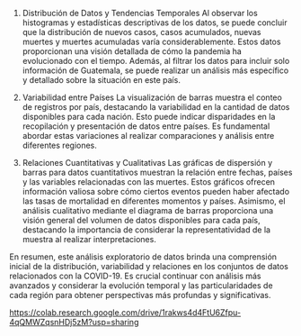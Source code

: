 1. Distribución de Datos y Tendencias Temporales
Al observar los histogramas y estadísticas descriptivas de los datos, se puede concluir que la distribución de nuevos casos, casos acumulados, nuevas muertes y muertes acumuladas varía considerablemente. Estos datos proporcionan una visión detallada de cómo la pandemia ha evolucionado con el tiempo. Además, al filtrar los datos para incluir solo información de Guatemala, se puede realizar un análisis más específico y detallado sobre la situación en este país.

2. Variabilidad entre Países
La visualización de barras muestra el conteo de registros por país, destacando la variabilidad en la cantidad de datos disponibles para cada nación. Esto puede indicar disparidades en la recopilación y presentación de datos entre países. Es fundamental abordar estas variaciones al realizar comparaciones y análisis entre diferentes regiones.

3. Relaciones Cuantitativas y Cualitativas
Las gráficas de dispersión y barras para datos cuantitativos muestran la relación entre fechas, países y las variables relacionadas con las muertes. Estos gráficos ofrecen información valiosa sobre cómo ciertos eventos pueden haber afectado las tasas de mortalidad en diferentes momentos y países. Asimismo, el análisis cualitativo mediante el diagrama de barras proporciona una visión general del volumen de datos disponibles para cada país, destacando la importancia de considerar la representatividad de la muestra al realizar interpretaciones.

En resumen, este análisis exploratorio de datos brinda una comprensión inicial de la distribución, variabilidad y relaciones en los conjuntos de datos relacionados con la COVID-19. Es crucial continuar con análisis más avanzados y considerar la evolución temporal y las particularidades de cada región para obtener perspectivas más profundas y significativas.


https://colab.research.google.com/drive/1rakws4d4FtU6Zfpu-4qQMWZqsnHDj5zM?usp=sharing
